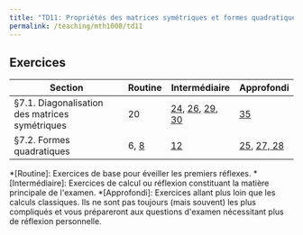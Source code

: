 ```yaml
---
title: "TD11: Propriétés des matrices symétriques et formes quadratiques"
permalink: /teaching/mth1008/td11
---
```


## Exercices

| Section                                        | Routine                              | Intermédiaire                                                                                                                                  | Approfondi                                                                 |
| ---------------------------------------------- | ------------------------------------ | ---------------------------------------------------------------------------------------------------------------------------------------------- | -------------------------------------------------------------------------- |
| §7.1. Diagonalisation des matrices symétriques | 20                                   | [24](https://youtu.be/9_pXtNEEEPI), [26](https://youtu.be/XqQMP8Tjs0Q), [29](https://youtu.be/rI0aWD4Ss28), [30](https://youtu.be/tKrcA7CXoAU) | [35](https://youtu.be/xNpz4zGaJ8E)                                         |
| §7.2. Formes quadratiques                      | 6, [8](https://youtu.be/0qRrXwUadws) | [12](https://youtu.be/mbWJktzdg2U)                                                                                                             | [25](https://youtu.be/yk6sAk2_yF4), [27, 28](https://youtu.be/2MvSDPNaGoc) |

*[Routine]: Exercices de base pour éveiller les premiers réflexes.
*[Intermédiaire]: Exercices de calcul ou réflexion constituant la matière principale de l'examen.
*[Approfondi]: Exercices allant plus loin que les calculs classiques. Ils ne sont pas toujours (mais souvent) les plus compliqués et vous prépareront aux questions d'examen nécessitant plus de réflexion personnelle.